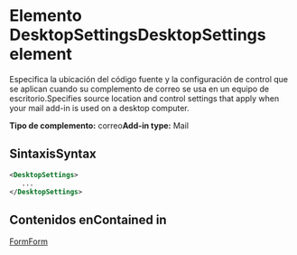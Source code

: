 # <a name="desktopsettings-element"></a><span data-ttu-id="20cf3-101">Elemento DesktopSettings</span><span class="sxs-lookup"><span data-stu-id="20cf3-101">DesktopSettings element</span></span>

<span data-ttu-id="20cf3-102">Especifica la ubicación del código fuente y la configuración de control que se aplican cuando su complemento de correo se usa en un equipo de escritorio.</span><span class="sxs-lookup"><span data-stu-id="20cf3-102">Specifies source location and control settings that apply when your mail add-in is used on a desktop computer.</span></span>

<span data-ttu-id="20cf3-103">**Tipo de complemento:** correo</span><span class="sxs-lookup"><span data-stu-id="20cf3-103">**Add-in type:** Mail</span></span>

## <a name="syntax"></a><span data-ttu-id="20cf3-104">Sintaxis</span><span class="sxs-lookup"><span data-stu-id="20cf3-104">Syntax</span></span>

```XML
<DesktopSettings>
   ...
</DesktopSettings>
```

## <a name="contained-in"></a><span data-ttu-id="20cf3-105">Contenidos en</span><span class="sxs-lookup"><span data-stu-id="20cf3-105">Contained in</span></span>

[<span data-ttu-id="20cf3-106">Form</span><span class="sxs-lookup"><span data-stu-id="20cf3-106">Form</span></span>](form.md)

